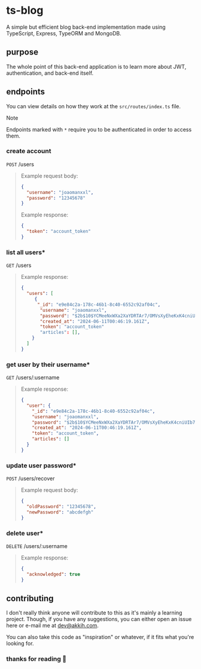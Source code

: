 # ts-blog
A simple but efficient blog back-end implementation made using TypeScript, Express, TypeORM and MongoDB.

## purpose
The whole point of this back-end application is to learn more about JWT, authentication, and back-end itself.

## endpoints
You can view details on how they work at the `src/routes/index.ts` file. 

> [!NOTE]
> Endpoints marked with `*` require you to be authenticated in order to access them.

### create account
`POST` /users

> Example request body:
> ```json
> {
>   "username": "joaomanxxl",
>   "password": "12345678"
> }
> ```
>
> Example response:
> ```json
> {
>   "token": "account_token"
> }
> ```

### list all users*
`GET` /users

> Example response:
> ```json
> {
>   "users": [
>      {
>       "_id": "e9e84c2a-178c-46b1-8c40-6552c92af04c",
>        "username": "joaomanxxl",
>        "password": "$2b$10$YCMeeNxWXa2XaYDRTAr7/OMVsXyEheKxK4cniUIb7616oIEqZNeSe",
>        "created_at": "2024-06-11T00:46:19.161Z",
>        "token": "account_token"
>        "articles": [],
>     }
>   ]
> }
> ```

### get user by their username*
`GET` /users/:username

> Example response:
> ```json
> {
>   "user": {
>     "_id": "e9e84c2a-178c-46b1-8c40-6552c92af04c",
>     "username": "joaomanxxl",
>     "password": "$2b$10$YCMeeNxWXa2XaYDRTAr7/OMVsXyEheKxK4cniUIb7616oIEqZNeSe",
>     "created_at": "2024-06-11T00:46:19.161Z",
>     "token": "account_token",
>     "articles": []
>   }
> }
> ```

### update user password*
`POST` /users/recover

> Example request body:
> ```json
> {
>   "oldPassword": "12345678",
>   "newPassword": "abcdefgh"
> }
> ```

### delete user*
`DELETE` /users/:username

> Example response:
> ```json
> {
>   "acknowledged": true
> }
> ```

## contributing
I don't really think anyone will contribute to this as it's mainly a learning project. Though, if you have any suggestions,
you can either open an issue here or e-mail me at [dev@akkih.com](mailto:dev@akkih.com).

You can also take this code as "inspiration" or whatever, if it fits what you're looking for.

### thanks for reading :wave:

